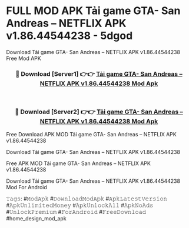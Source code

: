 # FULL MOD APK Tải game GTA- San Andreas – NETFLIX APK v1.86.44544238 - 5dgod
Download Tải game GTA- San Andreas – NETFLIX APK v1.86.44544238 Free Mod APK

<div align="center">
<h3>🔴 Download [Server1] 👉👉 <a href="https://apk-comot.site?title=Tải_game_GTA-_San_Andreas_–_NETFLIX_APK_v1.86.44544238">Tải game GTA- San Andreas – NETFLIX APK v1.86.44544238 Mod Apk</a></h3><br>

<h3>🔴 Download [Server2] 👉👉 <a href="https://apk-comot.site?title=Tải_game_GTA-_San_Andreas_–_NETFLIX_APK_v1.86.44544238">Tải game GTA- San Andreas – NETFLIX APK v1.86.44544238 Mod Apk</a></h3>
</div>


Free Download APK MOD Tải game GTA- San Andreas – NETFLIX APK v1.86.44544238

Download Tải game GTA- San Andreas – NETFLIX APK v1.86.44544238 

Free APK MOD Tải game GTA- San Andreas – NETFLIX APK v1.86.44544238 

Download Tải game GTA- San Andreas – NETFLIX APK v1.86.44544238 Mod For Android

𝚃𝚊𝚐𝚜: #𝙼𝚘𝚍𝙰𝚙𝚔 #𝙳𝚘𝚠𝚗𝚕𝚘𝚊𝚍𝙼𝚘𝚍𝙰𝚙𝚔 #𝙰𝚙𝚔𝙻𝚊𝚝𝚎𝚜𝚝𝚅𝚎𝚛𝚜𝚒𝚘𝚗 #𝙰𝚙𝚔𝚄𝚗𝚕𝚒𝚖𝚒𝚝𝚎𝚍𝙼𝚘𝚗𝚎𝚢 #𝙰𝚙𝚔𝚄𝚗𝚕𝚘𝚌𝚔𝙰𝚕𝚕 #𝙰𝚙𝚔𝙽𝚘𝙰𝚍𝚜 #𝚄𝚗𝚕𝚘𝚌𝚔𝙿𝚛𝚎𝚖𝚒𝚞𝚖 #𝙵𝚘𝚛𝙰𝚗𝚍𝚛𝚘𝚒𝚍 #𝙵𝚛𝚎𝚎𝙳𝚘𝚠𝚗𝚕𝚘𝚊𝚍 #home_design_mod_apk